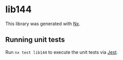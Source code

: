 # lib144

This library was generated with [Nx](https://nx.dev).

## Running unit tests

Run `nx test lib144` to execute the unit tests via [Jest](https://jestjs.io).
